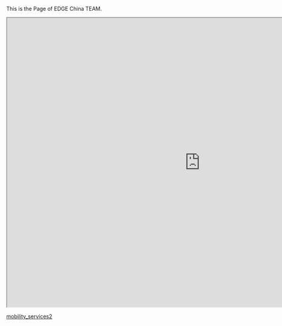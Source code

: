 This is the Page of EDGE China TEAM.

<iframe src="https://www.google.com/maps/d/embed?mid=1gMVR3EWLxpbMJprp3AB9-J_UJsA" width="1024" height="768"></iframe>

<a title="mobility_services2" href="https://tonydeck.files.wordpress.com/2019/01/mobility_services2.pptx">mobility_services2</a>
